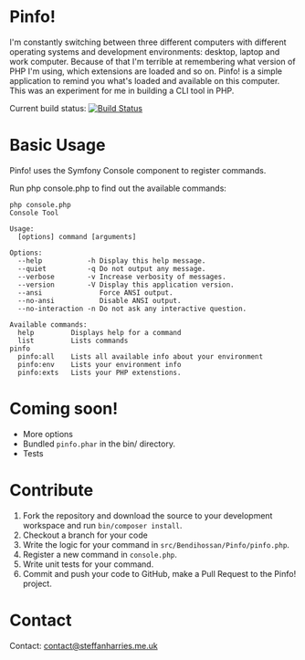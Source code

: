 Pinfo!
====================

I'm constantly switching between three different computers with different operating systems and development environments: desktop, laptop and work computer. Because of that I'm terrible at remembering what version of PHP I'm using, which extensions are loaded and so on.
Pinfo! is a simple application to remind you what's loaded and available on this computer. This was an experiment for me in building a CLI tool in PHP.

Current build status: [![Build Status](https://travis-ci.org/Bendihossan/Pinfo.png)](https://travis-ci.org/Bendihossan/Pinfo)

Basic Usage
====================
Pinfo! uses the Symfony Console component to register commands.

Run php console.php to find out the available commands:
```
php console.php
Console Tool

Usage:
  [options] command [arguments]

Options:
  --help           -h Display this help message.
  --quiet          -q Do not output any message.
  --verbose        -v Increase verbosity of messages.
  --version        -V Display this application version.
  --ansi              Force ANSI output.
  --no-ansi           Disable ANSI output.
  --no-interaction -n Do not ask any interactive question.

Available commands:
  help         Displays help for a command
  list         Lists commands
pinfo
  pinfo:all    Lists all available info about your environment
  pinfo:env    Lists your environment info
  pinfo:exts   Lists your PHP extenstions.
```

Coming soon!
====================

* More options
* Bundled ``pinfo.phar`` in the bin/ directory.
* Tests

Contribute
====================
1. Fork the repository and download the source to your development workspace and run ``bin/composer install``.
2. Checkout a branch for your code
3. Write the logic for your command in ``src/Bendihossan/Pinfo/pinfo.php``.
4. Register a new command in ``console.php``.
5. Write unit tests for your command.
6. Commit and push your code to GitHub, make a Pull Request to the Pinfo! project.

Contact
====================
Contact: [contact@steffanharries.me.uk](mailto:contact@steffanharries.me.uk)
